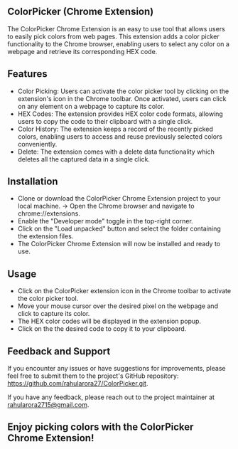## ColorPicker (Chrome Extension)
The ColorPicker Chrome Extension is an easy to use tool that allows users to easily pick colors from web pages. This extension adds a color picker functionality to the Chrome browser, enabling users to select any color on a webpage and retrieve its corresponding HEX code.


## Features

- Color Picking: Users can activate the color picker tool by clicking on the extension's icon in the Chrome toolbar. Once activated, users can click on any element on a webpage to capture its color.
- HEX Codes: The extension provides HEX color code formats, allowing users to copy the code to their clipboard with a single click. 
- Color History: The extension keeps a record of the recently picked colors, enabling users to access and reuse previously selected colors conveniently.
- Delete: The extension comes with a delete data functionality which deletes all the captured data in a single click.


## Installation

- Clone or download the ColorPicker Chrome Extension project to your local machine. -> Open the Chrome browser and navigate to chrome://extensions.
- Enable the "Developer mode" toggle in the top-right corner.
- Click on the "Load unpacked" button and select the folder containing the extension files.
- The ColorPicker Chrome Extension will now be installed and ready to use.
    
## Usage

- Click on the ColorPicker extension icon in the Chrome toolbar to activate the color picker tool.
- Move your mouse cursor over the desired pixel on the webpage and click to capture its color.
- The HEX color codes will be displayed in the extension popup.
-  Click on the the desired code to copy it to your clipboard.



## Feedback and Support

If you encounter any issues or have suggestions for improvements, please feel free to submit them to the project's GitHub repository: https://github.com/rahularora27/ColorPicker.git.

If you have any feedback, please reach out to the project maintainer at rahularora2715@gmail.com.


## Enjoy picking colors with the ColorPicker Chrome Extension!
